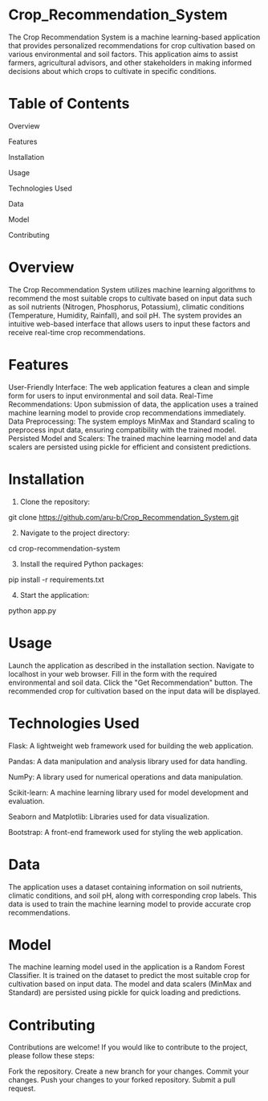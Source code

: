 # Crop_Recommendation_System

The Crop Recommendation System is a machine learning-based application that provides personalized recommendations for crop cultivation based on various environmental and soil factors. This application aims to assist farmers, agricultural advisors, and other stakeholders in making informed decisions about which crops to cultivate in specific conditions.

# Table of Contents
Overview 

Features

Installation

Usage

Technologies Used

Data

Model

Contributing

# Overview
The Crop Recommendation System utilizes machine learning algorithms to recommend the most suitable crops to cultivate based on input data such as soil nutrients (Nitrogen, Phosphorus, Potassium), climatic conditions (Temperature, Humidity, Rainfall), and soil pH. The system provides an intuitive web-based interface that allows users to input these factors and receive real-time crop recommendations.

# Features
User-Friendly Interface: The web application features a clean and simple form for users to input environmental and soil data.
Real-Time Recommendations: Upon submission of data, the application uses a trained machine learning model to provide crop recommendations immediately.
Data Preprocessing: The system employs MinMax and Standard scaling to preprocess input data, ensuring compatibility with the trained model.
Persisted Model and Scalers: The trained machine learning model and data scalers are persisted using pickle for efficient and consistent predictions.

# Installation
1. Clone the repository:
   
git clone https://github.com/aru-b/Crop_Recommendation_System.git

2. Navigate to the project directory:
   
cd crop-recommendation-system

3. Install the required Python packages:
   
pip install -r requirements.txt

4. Start the application:
   
python app.py

# Usage
Launch the application as described in the installation section.
Navigate to localhost in your web browser.
Fill in the form with the required environmental and soil data.
Click the "Get Recommendation" button.
The recommended crop for cultivation based on the input data will be displayed.

# Technologies Used
Flask: A lightweight web framework used for building the web application.

Pandas: A data manipulation and analysis library used for data handling.

NumPy: A library used for numerical operations and data manipulation.

Scikit-learn: A machine learning library used for model development and evaluation.

Seaborn and Matplotlib: Libraries used for data visualization.

Bootstrap: A front-end framework used for styling the web application.

# Data
The application uses a dataset containing information on soil nutrients, climatic conditions, and soil pH, along with corresponding crop labels. This data is used to train the machine learning model to provide accurate crop recommendations.

# Model
The machine learning model used in the application is a Random Forest Classifier. It is trained on the dataset to predict the most suitable crop for cultivation based on input data. The model and data scalers (MinMax and Standard) are persisted using pickle for quick loading and predictions.

# Contributing
Contributions are welcome! If you would like to contribute to the project, please follow these steps:

Fork the repository.
Create a new branch for your changes.
Commit your changes.
Push your changes to your forked repository.
Submit a pull request.
